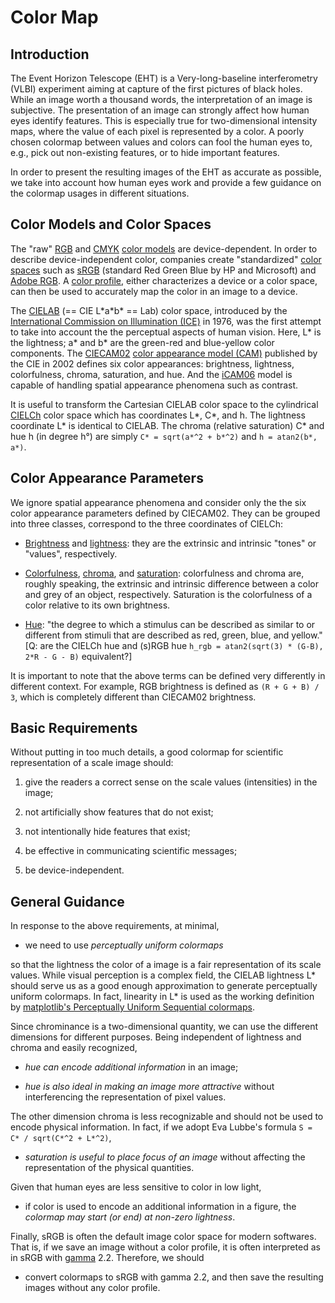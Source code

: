 # Color Map

## Introduction

The Event Horizon Telescope (EHT) is a Very-long-baseline
interferometry (VLBI) experiment aiming at capture of the first
pictures of black holes.  While an image worth a thousand words, the
interpretation of an image is subjective.  The presentation of an
image can strongly affect how human eyes identify features.  This is
especially true for two-dimensional intensity maps, where the value of
each pixel is represented by a color.  A poorly chosen colormap
between values and colors can fool the human eyes to, e.g., pick out
non-existing features, or to hide important features.

In order to present the resulting images of the EHT as accurate as
possible, we take into account how human eyes work and provide a few
guidance on the colormap usages in different situations.

## Color Models and Color Spaces

The "raw" [RGB](https://en.wikipedia.org/wiki/RGB_color_model) and
[CMYK](https://en.wikipedia.org/wiki/CMYK_color_model) [color
models](https://en.wikipedia.org/wiki/Color_model) are
device-dependent.  In order to describe device-independent color,
companies create "standardized" [color
spaces](https://en.wikipedia.org/wiki/Color_space) such as
[sRGB](https://en.wikipedia.org/wiki/SRGB) (standard Red Green Blue by
HP and Microsoft) and [Adobe RGB](https://en.wikipedia.org/wiki/Adobe_RGB_color_space).  A [color
profile](https://en.wikipedia.org/wiki/ICC_profile), either
characterizes a device or a color space, can then be used to
accurately map the color in an image to a device.

The [CIELAB](https://en.wikipedia.org/wiki/CIELAB_color_space) (== CIE
L\*a\*b\* == Lab) color space, introduced by the [International
Commission on Illumination (ICE)](https://en.wikipedia.org/wiki/International_Commission_on_Illumination)
in 1976, was the first attempt to take into account the the perceptual
aspects of human vision.  Here, L\* is the lightness; a\* and b\* are
the green-red and blue-yellow color components.  The
[CIECAM02](https://en.wikipedia.org/wiki/CIECAM02)
[color appearance model (CAM)](https://en.wikipedia.org/wiki/Color_appearance_model)
published by the CIE in 2002 defines six color appearances:
brightness, lightness, colorfulness, chroma, saturation, and hue.  And
the [iCAM06](https://en.wikipedia.org/wiki/Color_appearance_model#iCAM06)
model is capable of handling spatial appearance phenomena such as
contrast.

It is useful to transform the Cartesian CIELAB color space to the
cylindrical [CIELCh](https://en.wikipedia.org/wiki/CIELAB_color_space#Cylindrical_representation:_CIELCh_or_CIEHLC)
color space which has coordinates L\*, C\*, and h.  The lightness
coordinate L\* is identical to CIELAB.  The chroma (relative
saturation) C\* and hue h (in degree h°) are simply `C* = sqrt(a*^2 +
b*^2)` and `h = atan2(b*, a*)`.

## Color Appearance Parameters

We ignore spatial appearance phenomena and consider only the the six
color appearance parameters defined by CIECAM02.  They can be grouped
into three classes, correspond to the three coordinates of CIELCh:

- [Brightness](https://en.wikipedia.org/wiki/Brightness) and
  [lightness](https://en.wikipedia.org/wiki/Lightness): they are the
  extrinsic and intrinsic "tones" or "values", respectively.

- [Colorfulness](https://en.wikipedia.org/wiki/Colorfulness),
  [chroma](https://en.wikipedia.org/wiki/Colorfulness#Chroma_in_CIE_1976_L*a*b*_and_L*u*v*_color_spaces),
  and [saturation](https://en.wikipedia.org/wiki/Colorfulness#Saturation):
  colorfulness and chroma are, roughly speaking, the extrinsic and
  intrinsic difference between a color and grey of an object,
  respectively.  Saturation is the colorfulness of a color relative to
  its own brightness.

- [Hue](https://en.wikipedia.org/wiki/Hue): "the degree to which a
  stimulus can be described as similar to or different from stimuli
  that are described as red, green, blue, and yellow."  [Q: are the
  CIELCh hue and (s)RGB hue `h_rgb = atan2(sqrt(3) * (G-B), 2*R - G -
  B)` equivalent?]

It is important to note that the above terms can be defined very
differently in different context.  For example, RGB brightness is
defined as `(R + G + B) / 3`, which is completely different than
CIECAM02 brightness.

## Basic Requirements

Without putting in too much details, a good colormap for scientific
representation of a scale image should:

1. give the readers a correct sense on the scale values (intensities)
   in the image;

2. not artificially show features that do not exist;

3. not intentionally hide features that exist;

4. be effective in communicating scientific messages;

5. be device-independent.

## General Guidance

In response to the above requirements, at minimal,

- we need to use *perceptually uniform colormaps*

so that the lightness the color of a image is a fair representation of
its scale values.  While visual perception is a complex field, the
CIELAB lightness L\* should serve us as a good enough approximation to
generate perceptually uniform colormaps.  In fact, linearity in L\* is
used as the working definition by [matplotlib's Perceptually Uniform
Sequential colormaps](https://matplotlib.org/users/colormaps.html).

Since chrominance is a two-dimensional quantity, we can use the
different dimensions for different purposes.  Being independent of
lightness and chroma and easily recognized,

- *hue can encode additional information* in an image;

- *hue is also ideal in making an image more attractive* without
  interferencing the representation of pixel values.

The other dimension chroma is less recognizable and should not be used
to encode physical information.  In fact, if we adopt Eva Lubbe's
formula `S = C* / sqrt(C*^2 + L*^2)`,

- *saturation is useful to place focus of an image* without affecting
  the representation of the physical quantities.

Given that human eyes are less sensitive to color in low light,

- if color is used to encode an additional information in a figure,
  the *colormap may start (or end) at non-zero lightness*.

Finally, sRGB is often the default image color space for modern
softwares.  That is, if we save an image without a color profile, it
is often interpreted as in sRGB with [gamma](https://en.wikipedia.org/wiki/Gamma_correction) 2.2.
Therefore, we should

- convert colormaps to sRGB with gamma 2.2, and then save the
  resulting images without any color profile.
